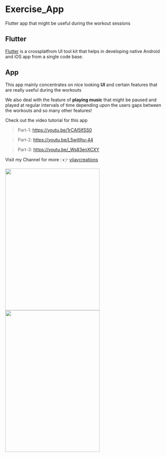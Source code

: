 # Exercise_App

Flutter app that might be useful during the workout sessions

## Flutter

[Flutter](https://flutter.dev/) is a crossplatfrom UI tool kit that helps in developing native Android and iOS app from a single code base.

## App 

This app mainly concentrates on nice looking **UI** and certain features that are really useful during the workouts

We also deal with the feature of **playing music** that might be paused and played at regular intervals of time depending upon the 
users gaps between the workouts and so many other features!

Check out the video tutorial for this app

>Part-1: https://youtu.be/1rCAI5IfSS0

>Part-2: https://youtu.be/L5witIhu-44

>Part-3: https://youtu.be/_Ws83enXCXY

Visit my Channel for more : :point_right: [vijaycreations](https://www.youtube.com/channel/UCBC_Z7jla1GSITcqLKAtPxQ)

<image src="https://user-images.githubusercontent.com/58719230/80214196-078ac380-8658-11ea-93f9-cedf9e3aa7ef.jpeg" width="300" height="450"> <image src="https://user-images.githubusercontent.com/58719230/80334341-9113de80-886e-11ea-81bb-63868d9e3174.png" width="300" height="450">


